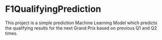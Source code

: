 # F1QualifyingPrediction
This project is a simple prediction Machine Learning Model which predicts the qualifying results for the next Grand Prix based on previous Q1 and Q2 times. 

